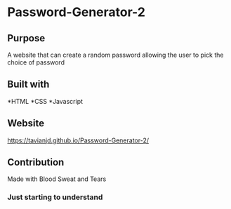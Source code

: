 # Password-Generator-2

## Purpose
A website that can create a random password allowing the user to pick the choice of password

## Built with
*HTML
*CSS
*Javascript

## Website
https://tavianjd.github.io/Password-Generator-2/

## Contribution
Made with Blood Sweat and Tears 

### Just starting to understand
